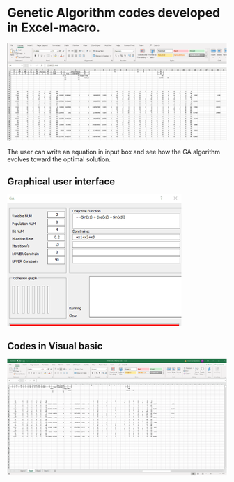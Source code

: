 # Genetic Algorithm codes developed in Excel-macro.

<p align="center">
  <img width="1100" src="Assets/GA in Excel program.gif" >
</p>

The user can write an equation in input box and see how the GA algorithm evolves toward the optimal solution.

## Graphical user interface

<p align="left">
  <img width="400" src="Assets/GA in Excel program2.gif" >
</p>

## Codes in Visual basic


<p align="left">
  <img width="1600" src="Assets/GA in Excel program3.gif" >
</p>
